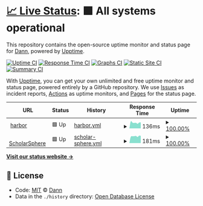 # [📈 Live Status](https://whereismyjetpack.github.io/status): <!--live status--> **🟩 All systems operational**

This repository contains the open-source uptime monitor and status page for [Dann](https://whereismyjetpack.github.io/status), powered by [Upptime](https://github.com/upptime/upptime).

[![Uptime CI](https://github.com/koj-co/upptime/workflows/Uptime%20CI/badge.svg)](https://github.com/koj-co/upptime/actions?query=workflow%3A%22Uptime+CI%22)
[![Response Time CI](https://github.com/koj-co/upptime/workflows/Response%20Time%20CI/badge.svg)](https://github.com/koj-co/upptime/actions?query=workflow%3A%22Response+Time+CI%22)
[![Graphs CI](https://github.com/koj-co/upptime/workflows/Graphs%20CI/badge.svg)](https://github.com/koj-co/upptime/actions?query=workflow%3A%22Graphs+CI%22)
[![Static Site CI](https://github.com/koj-co/upptime/workflows/Static%20Site%20CI/badge.svg)](https://github.com/koj-co/upptime/actions?query=workflow%3A%22Static+Site+CI%22)
[![Summary CI](https://github.com/koj-co/upptime/workflows/Summary%20CI/badge.svg)](https://github.com/koj-co/upptime/actions?query=workflow%3A%22Summary+CI%22)

With [Upptime](https://upptime.js.org), you can get your own unlimited and free uptime monitor and status page, powered entirely by a GitHub repository. We use [Issues](https://github.com/whereismyjetpack/status/issues) as incident reports, [Actions](https://github.com/whereismyjetpack/status/actions) as uptime monitors, and [Pages](https://whereismyjetpack.github.io/status) for the status page.

<!--start: status pages-->
<!-- This summary is generated by Upptime (https://github.com/upptime/upptime) -->
<!-- Do not edit this manually, your changes will be overwritten -->
<!-- prettier-ignore -->
| URL | Status | History | Response Time | Uptime |
| --- | ------ | ------- | ------------- | ------ |
| <img alt="" src="https://favicons.githubusercontent.com/harbor.k8s.libraries.psu.edu" height="13"> [harbor](https://harbor.k8s.libraries.psu.edu/api/v2.0/health) | 🟩 Up | [harbor.yml](https://github.com/whereismyjetpack/status/commits/HEAD/history/harbor.yml) | <details><summary><img alt="Response time graph" src="./graphs/harbor/response-time-week.png" height="20"> 136ms</summary><br><a href="https://whereismyjetpack.github.io/status/history/harbor"><img alt="Response time 349" src="https://img.shields.io/endpoint?url=https%3A%2F%2Fraw.githubusercontent.com%2Fwhereismyjetpack%2Fstatus%2FHEAD%2Fapi%2Fharbor%2Fresponse-time.json"></a><br><a href="https://whereismyjetpack.github.io/status/history/harbor"><img alt="24-hour response time 142" src="https://img.shields.io/endpoint?url=https%3A%2F%2Fraw.githubusercontent.com%2Fwhereismyjetpack%2Fstatus%2FHEAD%2Fapi%2Fharbor%2Fresponse-time-day.json"></a><br><a href="https://whereismyjetpack.github.io/status/history/harbor"><img alt="7-day response time 136" src="https://img.shields.io/endpoint?url=https%3A%2F%2Fraw.githubusercontent.com%2Fwhereismyjetpack%2Fstatus%2FHEAD%2Fapi%2Fharbor%2Fresponse-time-week.json"></a><br><a href="https://whereismyjetpack.github.io/status/history/harbor"><img alt="30-day response time 158" src="https://img.shields.io/endpoint?url=https%3A%2F%2Fraw.githubusercontent.com%2Fwhereismyjetpack%2Fstatus%2FHEAD%2Fapi%2Fharbor%2Fresponse-time-month.json"></a><br><a href="https://whereismyjetpack.github.io/status/history/harbor"><img alt="1-year response time 349" src="https://img.shields.io/endpoint?url=https%3A%2F%2Fraw.githubusercontent.com%2Fwhereismyjetpack%2Fstatus%2FHEAD%2Fapi%2Fharbor%2Fresponse-time-year.json"></a></details> | <details><summary><a href="https://whereismyjetpack.github.io/status/history/harbor">100.00%</a></summary><a href="https://whereismyjetpack.github.io/status/history/harbor"><img alt="All-time uptime 99.87%" src="https://img.shields.io/endpoint?url=https%3A%2F%2Fraw.githubusercontent.com%2Fwhereismyjetpack%2Fstatus%2FHEAD%2Fapi%2Fharbor%2Fuptime.json"></a><br><a href="https://whereismyjetpack.github.io/status/history/harbor"><img alt="24-hour uptime 100.00%" src="https://img.shields.io/endpoint?url=https%3A%2F%2Fraw.githubusercontent.com%2Fwhereismyjetpack%2Fstatus%2FHEAD%2Fapi%2Fharbor%2Fuptime-day.json"></a><br><a href="https://whereismyjetpack.github.io/status/history/harbor"><img alt="7-day uptime 100.00%" src="https://img.shields.io/endpoint?url=https%3A%2F%2Fraw.githubusercontent.com%2Fwhereismyjetpack%2Fstatus%2FHEAD%2Fapi%2Fharbor%2Fuptime-week.json"></a><br><a href="https://whereismyjetpack.github.io/status/history/harbor"><img alt="30-day uptime 100.00%" src="https://img.shields.io/endpoint?url=https%3A%2F%2Fraw.githubusercontent.com%2Fwhereismyjetpack%2Fstatus%2FHEAD%2Fapi%2Fharbor%2Fuptime-month.json"></a><br><a href="https://whereismyjetpack.github.io/status/history/harbor"><img alt="1-year uptime 99.87%" src="https://img.shields.io/endpoint?url=https%3A%2F%2Fraw.githubusercontent.com%2Fwhereismyjetpack%2Fstatus%2FHEAD%2Fapi%2Fharbor%2Fuptime-year.json"></a></details>
| <img alt="" src="https://favicons.githubusercontent.com/scholarsphere.psu.edu" height="13"> [ScholarSphere](https://scholarsphere.psu.edu) | 🟩 Up | [scholar-sphere.yml](https://github.com/whereismyjetpack/status/commits/HEAD/history/scholar-sphere.yml) | <details><summary><img alt="Response time graph" src="./graphs/scholar-sphere/response-time-week.png" height="20"> 181ms</summary><br><a href="https://whereismyjetpack.github.io/status/history/scholar-sphere"><img alt="Response time 234" src="https://img.shields.io/endpoint?url=https%3A%2F%2Fraw.githubusercontent.com%2Fwhereismyjetpack%2Fstatus%2FHEAD%2Fapi%2Fscholar-sphere%2Fresponse-time.json"></a><br><a href="https://whereismyjetpack.github.io/status/history/scholar-sphere"><img alt="24-hour response time 191" src="https://img.shields.io/endpoint?url=https%3A%2F%2Fraw.githubusercontent.com%2Fwhereismyjetpack%2Fstatus%2FHEAD%2Fapi%2Fscholar-sphere%2Fresponse-time-day.json"></a><br><a href="https://whereismyjetpack.github.io/status/history/scholar-sphere"><img alt="7-day response time 181" src="https://img.shields.io/endpoint?url=https%3A%2F%2Fraw.githubusercontent.com%2Fwhereismyjetpack%2Fstatus%2FHEAD%2Fapi%2Fscholar-sphere%2Fresponse-time-week.json"></a><br><a href="https://whereismyjetpack.github.io/status/history/scholar-sphere"><img alt="30-day response time 224" src="https://img.shields.io/endpoint?url=https%3A%2F%2Fraw.githubusercontent.com%2Fwhereismyjetpack%2Fstatus%2FHEAD%2Fapi%2Fscholar-sphere%2Fresponse-time-month.json"></a><br><a href="https://whereismyjetpack.github.io/status/history/scholar-sphere"><img alt="1-year response time 234" src="https://img.shields.io/endpoint?url=https%3A%2F%2Fraw.githubusercontent.com%2Fwhereismyjetpack%2Fstatus%2FHEAD%2Fapi%2Fscholar-sphere%2Fresponse-time-year.json"></a></details> | <details><summary><a href="https://whereismyjetpack.github.io/status/history/scholar-sphere">100.00%</a></summary><a href="https://whereismyjetpack.github.io/status/history/scholar-sphere"><img alt="All-time uptime 99.83%" src="https://img.shields.io/endpoint?url=https%3A%2F%2Fraw.githubusercontent.com%2Fwhereismyjetpack%2Fstatus%2FHEAD%2Fapi%2Fscholar-sphere%2Fuptime.json"></a><br><a href="https://whereismyjetpack.github.io/status/history/scholar-sphere"><img alt="24-hour uptime 100.00%" src="https://img.shields.io/endpoint?url=https%3A%2F%2Fraw.githubusercontent.com%2Fwhereismyjetpack%2Fstatus%2FHEAD%2Fapi%2Fscholar-sphere%2Fuptime-day.json"></a><br><a href="https://whereismyjetpack.github.io/status/history/scholar-sphere"><img alt="7-day uptime 100.00%" src="https://img.shields.io/endpoint?url=https%3A%2F%2Fraw.githubusercontent.com%2Fwhereismyjetpack%2Fstatus%2FHEAD%2Fapi%2Fscholar-sphere%2Fuptime-week.json"></a><br><a href="https://whereismyjetpack.github.io/status/history/scholar-sphere"><img alt="30-day uptime 100.00%" src="https://img.shields.io/endpoint?url=https%3A%2F%2Fraw.githubusercontent.com%2Fwhereismyjetpack%2Fstatus%2FHEAD%2Fapi%2Fscholar-sphere%2Fuptime-month.json"></a><br><a href="https://whereismyjetpack.github.io/status/history/scholar-sphere"><img alt="1-year uptime 99.83%" src="https://img.shields.io/endpoint?url=https%3A%2F%2Fraw.githubusercontent.com%2Fwhereismyjetpack%2Fstatus%2FHEAD%2Fapi%2Fscholar-sphere%2Fuptime-year.json"></a></details>

<!--end: status pages-->

[**Visit our status website →**](https://whereismyjetpack.github.io/status)

## 📄 License

- Code: [MIT](./LICENSE) © [Dann](https://whereismyjetpack.github.io/status)
- Data in the `./history` directory: [Open Database License](https://opendatacommons.org/licenses/odbl/1-0/)
